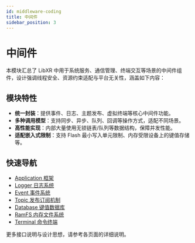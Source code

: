 ```yaml
---
id: middleware-coding
title: 中间件
sidebar_position: 3
---
```


# 中间件

本模块汇总了 LibXR 中用于系统服务、通信管理、终端交互等场景的中间件组件，设计强调线程安全、资源约束适配与平台无关性，涵盖如下内容：

## 模块特性

- **统一封装**：提供事件、日志、主题发布、虚拟终端等核心中间件功能。
- **多种调用模型**：支持同步、异步、队列、回调等操作方式，适配不同场景。
- **高性能实现**：内部大量使用无锁链表/队列等数据结构，保障并发性能。
- **适配嵌入式限制**：支持 Flash 最小写入单元限制、内存受限设备上的键值存储等。

## 快速导航

- [Application 框架](./app-framework.md)
- [Logger 日志系统](./logger.md)
- [Event 事件系统](./event.md)
- [Topic 发布订阅机制](./message.md)
- [Database 键值数据库](./database.md)
- [RamFS 内存文件系统](./ramfs.md)
- [Terminal 命令终端](./terminal.md)

更多接口说明与设计思想，请参考各页面的详细说明。

